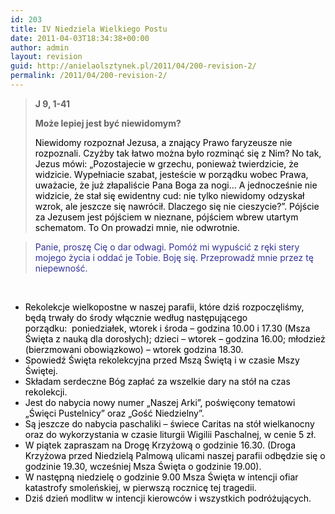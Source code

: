 ```yaml
---
id: 203
title: IV Niedziela Wielkiego Postu
date: 2011-04-03T18:34:38+00:00
author: admin
layout: revision
guid: http://anielaolsztynek.pl/2011/04/200-revision-2/
permalink: /2011/04/200-revision-2/
---
```

> **J 9, 1-41**
> 
> **Może lepiej jest być niewidomym?**
> 
> <span style="color: #000000;">Niewidomy rozpoznał Jezusa, a znający Prawo faryzeusze nie rozpoznali. Czyżby tak łatwo można było rozminąć się z Nim? No tak, Jezus mówi: &#8222;Pozostajecie w grzechu, ponieważ twierdzicie, że widzicie. Wypełniacie szabat, jesteście w porządku wobec Prawa,  uważacie, że już złapaliście Pana Boga za nogi&#8230; A jednocześnie nie widzicie, że stał się ewidentny cud: nie tylko niewidomy odzyskał wzrok, ale jeszcze się nawrócił. Dlaczego się nie cieszycie?&#8221;. Pójście za Jezusem jest pójściem w nieznane, pójściem wbrew utartym schematom. To On prowadzi mnie, nie odwrotnie.</span>

> <span style="color: #333399;">Panie, proszę Cię o dar odwagi. Pomóż mi wypuścić z ręki stery mojego życia i oddać je Tobie. Boję się. Przeprowadź mnie przez tę niepewność. </span>

<span style="color: #333399;"> </span>

  * <span style="color: #000000;">Rekolekcje wielkopostne w naszej parafii, które dziś rozpoczęliśmy, będą trwały do środy włącznie według następującego porządku: </span><span style="color: #000000;"> poniedziałek, wtorek i środa &#8211; godzina 10.00 i 17.30 (Msza Święta z nauką dla dorosłych); dzieci &#8211; wtorek &#8211; godzina 16.00; młodzież (bierzmowani obowiązkowo) &#8211; wtorek godzina 18.30.</span>
  * <span style="color: #000000;">Spowiedź Święta rekolekcyjna przed Mszą Świętą i w czasie Mszy Świętej.</span>
  * <span style="color: #000000;">Składam serdeczne Bóg zapłać za wszelkie dary na stół na czas rekolekcji.</span>
  * <span style="color: #000000;">Jest do nabycia nowy numer &#8222;Naszej Arki&#8221;, poświęcony tematowi &#8222;Święci Pustelnicy&#8221; oraz &#8222;Gość Niedzielny&#8221;.</span>
  * <span style="color: #000000;">Są jeszcze do nabycia paschaliki &#8211; świece Caritas na stół wielkanocny oraz do wykorzystania w czasie liturgii Wigilii Paschalnej, w cenie 5 zł.</span>
  * <span style="color: #000000;">W piątek zapraszam na Drogę Krzyżową o godzinie 16.30. (Droga Krzyżowa przed Niedzielą Palmową ulicami naszej parafii odbędzie się o godzinie 19.30, wcześniej Msza Święta o godzinie 19.00).</span>
  * <span style="color: #000000;">W następną niedzielę o godzinie 9.00 Msza Święta w intencji ofiar katastrofy smoleńskiej, w pierwszą rocznicę tej tragedii.</span>
  * <span style="color: #000000;">Dziś dzień modlitw w intencji kierowców i wszystkich podróżujących.</span>